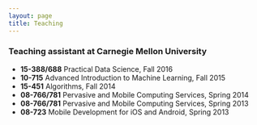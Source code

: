 ```yaml
---
layout: page
title: Teaching
---
```


### Teaching assistant at Carnegie Mellon University
+ **15-388/688** Practical Data Science, Fall 2016
+ **10-715** Advanced Introduction to Machine Learning, Fall 2015
+ **15-451** Algorithms, Fall 2014
+ **08-766/781** Pervasive and Mobile Computing Services, Spring 2014
+ **08-766/781** Pervasive and Mobile Computing Services, Spring 2013
+ **08-723** Mobile Development for iOS and Android, Spring 2013